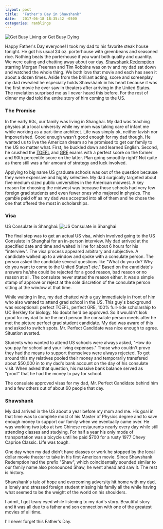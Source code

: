 ```yaml
---
layout: post
title:  "Father's Day in Shawshank"
date:   2017-06-18 18:35:42 -0500
categories: ramblings
---
```


![Get Busy Living or Get Busy Dying][livingordying] 

Happy Father's Day everyone! I took my dad to his favorite steak house tonight. He got his usual 24 oz. porterhouse with greenbeans and seasoned rice. Nothing beats the porterhouse if you want both quality and quantity. We were eating and chatting away about our day. [Shawshank Redemption][shawshank] starring Morgan Freeman and Tim Robbins was on tv and my dad sat down and watched the whole thing. We both love that movie and each has seen it about a dozen times. Aside from the brilliant acting, score and screenplay my dad revealed he especially holds Shawshank in his heart because it was the first movie he ever saw in theaters after arriving in the United States. The revelation surprised me as I never heard this before. For the rest of dinner my dad told the entire story of him coming to the US. 

### The Promise
In the early 90s, our family was living in Shanghai. My dad was teaching physics at a local university while my mom was taking care of infant me while working as a part-time architect. Life was simply ok, neither lavish nor impoverished. Good enough wasn't good enough for my dad though. He wanted us to live the American dream so he promised to get our family to the US no matter what. First, he buckled down and learned English. Second, he crushed the [TOEFL][toefl] and [GRE][gre] exams with a perfect score on the former and 90th percentile score on the latter. Plan going smoothly right? Not quite as there still was a fair amount of strategy and luck involved.

Applying to big name US graduate schools was out of the question because they were expensive and highly selective. My dad surgically targeted about five medium sized public universities in the American midwest. A key reason for choosing the midwest was because those schools had very few foreign grad students and even fewer ones who majored in physics. The gamble paid off as my dad was accepted into all of them and he chose the one that offered the most in scholarships.

### Visa
US Consulate in Shanghai:
![US Consulate in Shanghai][consulate]

The final step was to get an actual US visa, which involved going to the US Consulate in Shanghai for an in-person interview. My dad arrived at the specified date and time and waited in line for about 6 hours for his "interview". The visa process appeared arbitrary and subjective. A candidate walked up to a window and spoke with a consulate person. The person asked the candidate several questions like "What do you do? Why do you want to come to the United States? etc." Based on the candidate's answers he/she could be rejected for a good reason, bad reason or no reason at all. The consulate never stated the reason either. It was a simple stamp of approve or reject at the sole discretion of the consulate person sitting at the window at that time.

While waiting in line, my dad chatted with a guy immediately in front of him who also wanted to attend grad school in the US. This guy's background was exceptional: perfect TOEFL, perfect GRE, 100% full-ride scholarship to UC Berkley for biology. No doubt he'd be approved. So it wouldn't look good for my dad to be the next person the consulate person meets after he met the picture perfect grad student candidate. My dad was aware of this and asked to switch spots. Mr. Perfect Candidate was nice enough to agree. Situation averted.

Students who wanted to attend US schools were always asked, "How do you pay for school and your living expenses." Those who couldn't prove they had the means to support themselves were always rejected. To get around this my relatives pooled their money and temporarily transfered about $50,000 in to my dad's bank account on the day of his consulate visit. When asked that question, his massive bank balance served as "proof" that he had the money to pay for school. 

The consulate approved visas for my dad, Mr. Perfect Candidate behind him and a few others out of about 60 people that day. 

### Shawshank

My dad arrived in the US about a year before my mom and me. His goal in that time was to complete most of his Master of Physics degree and to save enough money to support our family when we eventually came over. He was working two jobs at two Chinese restaurants nearly every day while still attending classes and studying. For half a year his only mode of transportation was a bicycle until he paid $700 for a rusty 1977 Chevy Caprice Classic. Life was tough.

One day when my dad didn't have classes or work he stopped by the local dollar movie theater to take in his first American movie. Since Shawshank Redemption had the prefix "Shaw", which coincidentally sounded similar to our family name also pronounced Shaw, he went ahead and saw it. The rest is history. 

Shawshank's tale of hope and overcoming adversity hit home with my dad, a lonely and stressed foreign student missing his family all the while having what seemed to be the weight of the world on his shoulders. 

I admit, I got teary eyed while listening to my dad's story. Beautiful story and it was all due to a father and son connection with one of the greatest movies of all time.

I'll never forget this Father's Day. 

[livingordying]: http://2.bp.blogspot.com/-JtHwhHf3wtk/VDb7WZp2rrI/AAAAAAAAAOM/PS1EOG0-72Y/s1600/shawshank-redemption-quotes.jpg
[shawshank]: http://www.imdb.com/title/tt0111161/
[toefl]: https://en.wikipedia.org/wiki/Test_of_English_as_a_Foreign_Language
[gre]: https://en.wikipedia.org/wiki/Graduate_Record_Examinations
[consulate]: https://static.panoramio.com.storage.googleapis.com/photos/original/21811172.jpg